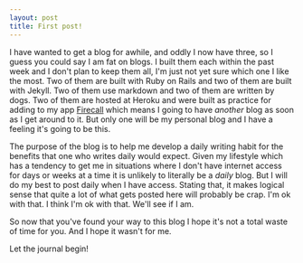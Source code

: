 ```yaml
---
layout: post
title: First post!
---
```


I have wanted to get a blog for awhile, and oddly I now have three, so I guess you could say I am fat on blogs. I built them each within the past week and I don't plan to keep them all, I'm just not yet sure which one I like the most. Two of them are built with Ruby on Rails and two of them are built with Jekyll. Two of them use markdown and two of them are written by dogs. Two of them are hosted at Heroku and were built as practice for adding to my app [Firecall](https://www.firecall.org) which means I going to have _another_ blog as soon as I get around to it. But only one will be my personal blog and I have a feeling it's going to be this. 

The purpose of the blog is to help me develop a daily writing habit for the benefits that one who writes daily would expect. Given my lifestyle  which has a tendency to get me in situations where I don't have internet access for days or weeks at a time it is unlikely to literally be a _daily_ blog. But I will do my best to post daily when I have access. Stating that, it makes logical sense that quite a lot of what gets posted here will probably be crap. I'm ok with that. I think I'm ok with that. We'll see if I am.

So now that you've found your way to this blog I hope it's not a total waste of time for you. And I hope it wasn't for me.

Let the journal begin! 